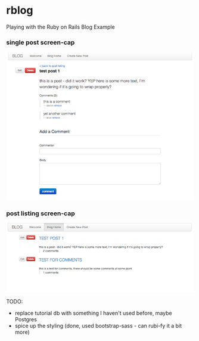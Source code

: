 rblog
=====

Playing with the Ruby on Rails Blog Example

### single post screen-cap
![single post](post.png "single post")

### post listing screen-cap
![post listing](listing.png "post listing")

TODO:

* replace tutorial db with something I haven't used before, maybe Postgres
* spice up the styling (done, used bootstrap-sass - can rubi-fy it a bit more)
